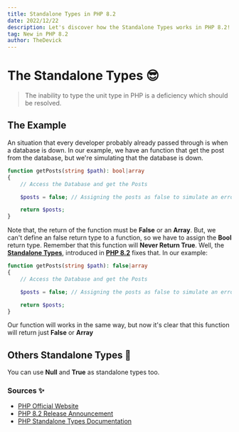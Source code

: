 ```yaml
---
title: Standalone Types in PHP 8.2
date: 2022/12/22
description: Let's discover how the Standalone Types works in PHP 8.2!
tag: New in PHP 8.2
author: TheDevick
---
```


# The Standalone Types 😎

> The inability to type the unit type in PHP is a deficiency which should be resolved.

## The Example

An situation that every developer probably already passed through is when a database is down. In our example, we have an function that get the post from the database, but we're simulating that the database is down.

```php
function getPosts(string $path): bool|array
{
    // Access the Database and get the Posts

    $posts = false; // Assigning the posts as false to simulate an error with the Database, for example

    return $posts;
}
```

Note that, the return of the function must be **False** or an **Array**. But, we can't define an false return type to a function, so we have to assign the **Bool** return type. Remember that this function will **Never Return True**.
Well, the [**Standalone Types**](https://www.php.net/releases/8.2/en.php#null_false_true_types), introduced in [**PHP 8.2**](https://www.php.net/releases/8.2/en.php) fixes that. In our example:

```php
function getPosts(string $path): false|array
{
    // Access the Database and get the Posts

    $posts = false; // Assigning the posts as false to simulate an error with the Database, for example

    return $posts;
}
```

Our function will works in the same way, but now it's clear that this function will return just **False** or **Array**

## Others Standalone Types 🛒

You can use **Null** and **True** as standalone types too.

### Sources ✨

- [PHP Official Website](https://www.php.net/)
- [PHP 8.2 Release Announcement](https://www.php.net/releases/8.2/en.php)
- [PHP Standalone Types Documentation](https://www.php.net/releases/8.2/en.php#null_false_true_types)
